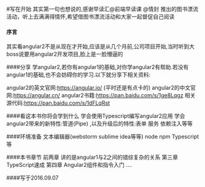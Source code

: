 #写在开始
其实第一句也想说的,感谢早读汇@前端早读课 @情封 推出的图书漂流活动，听上去满满得情怀,希望借图书漂流活动和大家一起督促自己阅读

#### 序言
其实看angular2不是从现在才开始,应该是从几个月前,公司项目开始,当时听到大boss说要用angular2开发项目,脸上是一脸懵逼的

####分享
学angular2,若你有angular1的基础,对你学angular2有帮助.若没有angular1的基础,也不会妨碍你的学习.以下就分享下相关资料:

angular2的英文官网:https://angular.io/  (平时还是有点卡的)
angular2的中文官网:https://angular.cn/
angular2书籍:https://pan.baidu.com/s/1ge8Lqgz    相关源代码:https://pan.baidu.com/s/1dFLqRst


####看这本书你将会学到什么
学会使用Typescript编写angular2应用
学会angular2带来的新特性:管道(Pipe) ,以及升级后的特性:表单 服务 依赖注入等等

####环境准备
文本编辑器(webstorm sublime idea等等)  node npm Typescript等


####本书章节
前两章 讲的是angular1与2之间的错综复杂的关系
第三章 TypeScript速成
第四章 Angular2组件和指令入门
....



####写于2016.09.07



